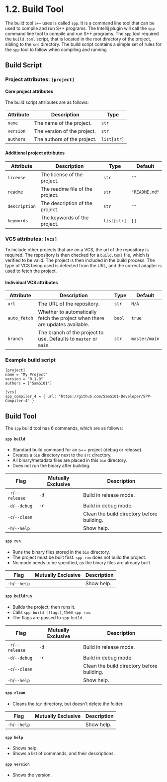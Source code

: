 # 1.2. Build Tool

The build tool `S++` uses is called `spp`. It is a command line tool that can be used to compile and run S++ 
programs. The Intellij plugin will call the `spp` command line tool to compile and run S++ programs. The `spp` tool 
required the `build.toml` script, that is located in the root directory of the project, sibling to the `src` 
directory. The build script contains a simple set of rules for the `spp` tool to follow when compiling and running

## Build Script
### Project attributes: `[project]`
#### Core project attributes
The build script attributes are as follows:

| Attribute | Description                 | Type        |
|-----------|-----------------------------|-------------|
| `name`    | The name of the project.    | `str`       |
| `version` | The version of the project. | `str`       |
| `authors` | The authors of the project. | `list[str]` |

#### Additional project attributes

| Attribute     | Description                     | Type        | Default       |
|---------------|---------------------------------|-------------|---------------|
| `license`     | The license of the project.     | `str`       | `""`          |
| `readme`      | The readme file of the project. | `str`       | `"README.md"` |
| `description` | The description of the project. | `str`       | `""`          |
| `keywords`    | The keywords of the project.    | `list[str]` | `[]`          |

### VCS attributes: `[vcs]`
To include other projects that are on a VCS, the url of the repository is required. The repository is then checked 
for a `build.toml` file, which is verified to be valid. The project is then included in the build process. The type 
of VCS being used is detected from the URL, and the correct adapter is used to fetch the project.

#### Individual VCS attributes
| Attribute    | Description                                                                  | Type   | Default       |
|--------------|------------------------------------------------------------------------------|--------|---------------|
| `url`        | The URL of the repository.                                                   | `str`  | `N/A`         |
| `auto_fetch` | Whether to automatically fetch the project when there are updates available. | `bool` | `true`        |
| `branch`     | The branch of the project to use. Defaults to `master` or `main`.            | `str`  | `master/main` |

### Example build script
```
[project]
name = "My Project"
version = "0.1.0"
authors = ["SamG101"]

[vcs]
spp_compiler_4 = { url: "https://github.com/SamG101-Developer/SPP-Compiler-4" }
```

## Build Tool
The `spp` build tool has 6 commands, which are as follows:

#### `spp build`
- Standard build command for an s++ project (debug or release).
- Creates a `bin` directory next to the `src` directory.
- All binary/metadata files are placed in this `bin` directory.
- Does not run the binary after building.

| Flag             | Mutually Exclusive | Description                                |
|------------------|--------------------|--------------------------------------------|
| `-r`/`--release` | `-d`               | Build in release mode.                     |
| `-d`/`--debug`   | `-r`               | Build in debug mode.                       |
| `-c`/`--clean`   |                    | Clean the build directory before building. |
| `-h`/`--help`    |                    | Show help.                                 |


#### `spp run`
- Runs the binary files stored in the `bin` directory.
- The project must be built first: `spp run` does not build the project.
- No mode needs to be specified, as the binary files are already built.

| Flag          | Mutually Exclusive | Description |
|---------------|--------------------|-------------|
| `-h`/`--help` |                    | Show help.  |

#### `spp buildrun`
- Builds the project, then runs it.
- Calls `spp build [flags]`, then `spp run`.
- The flags are passed to `spp build`.

| Flag             | Mutually Exclusive | Description                                |
|------------------|--------------------|--------------------------------------------|
| `-r`/`--release` | `-d`               | Build in release mode.                     |
| `-d`/`--debug`   | `-r`               | Build in debug mode.                       |
| `-c`/`--clean`   |                    | Clean the build directory before building. |
| `-h`/`--help`    |                    | Show help.                                 |

#### `spp clean`
- Cleans the `bin` directory, but doesn't delete the folder.

| Flag          | Mutually Exclusive | Description |
|---------------|--------------------|-------------|
| `-h`/`--help` |                    | Show help.  |

#### `spp help`
- Shows help.
- Shows a list of commands, and their descriptions.

#### `spp version`
- Shows the version.
